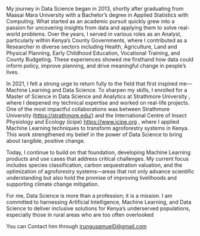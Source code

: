 My journey in Data Science began in 2013, shortly after graduating from Maasai Mara University with a Bachelor’s degree in Applied Statistics with Computing. What started as an academic pursuit quickly grew into a passion for uncovering insights from data and applying them to solve real-world problems. Over the years, I served in various roles as an Analyst, particularly within Kenya’s County Governments, where I contributed as a Researcher in diverse sectors including Health, Agriculture, Land and Physical Planning, Early Childhood Education, Vocational Training, and County Budgeting. These experiences showed me firsthand how data could inform policy, improve planning, and drive meaningful change in people’s lives.

In 2021, I felt a strong urge to return fully to the field that first inspired me—Machine Learning and Data Science. To sharpen my skills, I enrolled for a Master of Science in Data Science and Analytics at Strathmore University
, where I deepened my technical expertise and worked on real-life projects. One of the most impactful collaborations was between Strathmore University (https://strathmore.edu/) and the International Centre of Insect Physiology and Ecology (icipe) https://www.icipe.org 
, where I applied Machine Learning techniques to transform agroforestry systems in Kenya. This work strengthened my belief in the power of Data Science to bring about tangible, positive change.

Today, I continue to build on that foundation, developing Machine Learning products and use cases that address critical challenges. My current focus includes species classification, carbon sequestration valuation, and the optimization of agroforestry systems—areas that not only advance scientific understanding but also hold the promise of improving livelihoods and supporting climate change mitigation.

For me, Data Science is more than a profession; it is a mission. I am committed to harnessing Artificial Intelligence, Machine Learning, and Data Science to deliver inclusive solutions for Kenya’s underserved populations, especially those in rural areas who are too often overlooked  

You can Contact him through
irungusamuel0@gmail.com 

